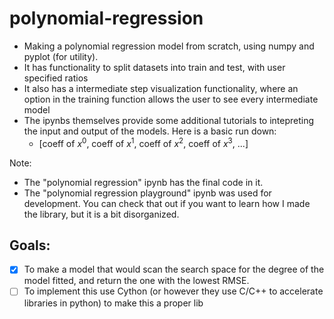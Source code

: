 # polynomial-regression
- Making a polynomial regression model from scratch, using numpy and pyplot (for utility).
- It has functionality to split datasets into train and test, with user specified ratios
- It also has a intermediate step visualization functionality, where an option in the training function allows the user to see every intermediate model
- The ipynbs themselves provide some additional tutorials to intepreting the input and output of the models. Here is a basic run down:
    - [coeff of $x^0$, coeff of $x^1$, coeff of $x^2$, coeff of $x^3$, ...]


Note:
- The "polynomial regression" ipynb has the final code in it.
- The "polynomial regression playground" ipynb was used for development. You can check that out if you want to learn how I made the library, but it is a bit disorganized.

## Goals:
- [x]  To make a model that would scan the search space for the degree of the model fitted, and return the one with the lowest RMSE. 
- [ ]  To implement this use Cython (or however they use C/C++ to accelerate libraries in python) to make this a proper lib
